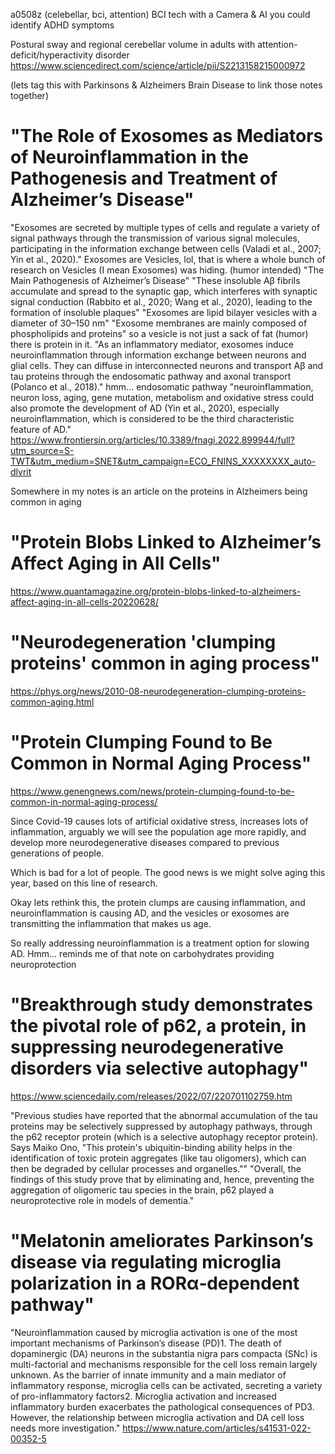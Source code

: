 a0508z
(celebellar, bci, attention) BCI tech with a Camera & AI you could identify ADHD symptoms

Postural sway and regional cerebellar volume in adults with attention-deficit/hyperactivity disorder
https://www.sciencedirect.com/science/article/pii/S2213158215000972

(lets tag this with Parkinsons & Alzheimers Brain Disease to link those notes together)
# "The Role of Exosomes as Mediators of Neuroinflammation in the Pathogenesis and Treatment of Alzheimer’s Disease"
"Exosomes are secreted by multiple types of cells and regulate a variety of signal pathways through the transmission of various signal molecules, participating in the information exchange between cells (Valadi et al., 2007; Yin et al., 2020)."
Exosomes are Vesicles, lol, that is where a whole bunch of research on Vesicles (I mean Exosomes) was hiding. (humor intended)
"The Main Pathogenesis of Alzheimer’s Disease"
"These insoluble Aβ fibrils accumulate and spread to the synaptic gap, which interferes with synaptic signal conduction (Rabbito et al., 2020; Wang et al., 2020), leading to the formation of insoluble plaques"
"Exosomes are lipid bilayer vesicles with a diameter of 30–150 nm"
"Exosome membranes are mainly composed of phospholipids and proteins" so a vesicle is not just a sack of fat (humor) there is protein in it.
"As an inflammatory mediator, exosomes induce neuroinflammation through information exchange between neurons and glial cells. They can diffuse in interconnected neurons and transport Aβ and tau proteins through the endosomatic pathway and axonal transport (Polanco et al., 2018)."
hmm... endosomatic pathway
"neuroinflammation, neuron loss, aging, gene mutation, metabolism and oxidative stress could also promote the development of AD (Yin et al., 2020), especially neuroinflammation, which is considered to be the third characteristic feature of AD."
https://www.frontiersin.org/articles/10.3389/fnagi.2022.899944/full?utm_source=S-TWT&utm_medium=SNET&utm_campaign=ECO_FNINS_XXXXXXXX_auto-dlvrit

Somewhere in my notes is an article on the proteins in Alzheimers being common in aging
# "Protein Blobs Linked to Alzheimer’s Affect Aging in All Cells"
https://www.quantamagazine.org/protein-blobs-linked-to-alzheimers-affect-aging-in-all-cells-20220628/

# "Neurodegeneration 'clumping proteins' common in aging process"
https://phys.org/news/2010-08-neurodegeneration-clumping-proteins-common-aging.html

# "Protein Clumping Found to Be Common in Normal Aging Process"
https://www.genengnews.com/news/protein-clumping-found-to-be-common-in-normal-aging-process/

Since Covid-19 causes lots of artificial oxidative stress, increases lots of inflammation, arguably we will see the population age more rapidly, and develop more neurodegenerative diseases compared to previous generations of people.

Which is bad for a lot of people. The good news is we might solve aging this year, based on this line of research.

Okay lets rethink this, the protein clumps are causing inflammation, and neuroinflammation is causing AD, and the vesicles or exosomes are transmitting the inflammation that makes us age. 

So really addressing neuroinflammation is a treatment option for slowing AD. Hmm... reminds me of that note on carbohydrates providing neuroprotection

# "Breakthrough study demonstrates the pivotal role of p62, a protein, in suppressing neurodegenerative disorders via selective autophagy"
https://www.sciencedaily.com/releases/2022/07/220701102759.htm

"Previous studies have reported that the abnormal accumulation of the tau proteins may be selectively suppressed by autophagy pathways, through the p62 receptor protein (which is a selective autophagy receptor protein). Says Maiko Ono, "This protein's ubiquitin-binding ability helps in the identification of toxic protein aggregates (like tau oligomers), which can then be degraded by cellular processes and organelles.""
"Overall, the findings of this study prove that by eliminating and, hence, preventing the aggregation of oligomeric tau species in the brain, p62 played a neuroprotective role in models of dementia."

# "Melatonin ameliorates Parkinson’s disease via regulating microglia polarization in a RORα‐dependent pathway"
"Neuroinflammation caused by microglia activation is one of the most important mechanisms of Parkinson’s disease (PD)1. The death of dopaminergic (DA) neurons in the substantia nigra pars compacta (SNc) is multi-factorial and mechanisms responsible for the cell loss remain largely unknown. As the barrier of innate immunity and a main mediator of inflammatory response, microglia cells can be activated, secreting a variety of pro-inflammatory factors2. Microglia activation and increased inflammatory burden exacerbates the pathological consequences of PD3. However, the relationship between microglia activation and DA cell loss needs more investigation."
https://www.nature.com/articles/s41531-022-00352-5

